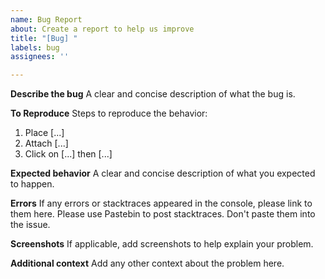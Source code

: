 ```yaml
---
name: Bug Report
about: Create a report to help us improve
title: "[Bug] "
labels: bug
assignees: ''

---
```


**Describe the bug**
A clear and concise description of what the bug is.

**To Reproduce**
Steps to reproduce the behavior:
1. Place [...]
2. Attach [...]
3. Click on [...] then [...]

**Expected behavior**
A clear and concise description of what you expected to happen.

**Errors**
If any errors or stacktraces appeared in the console, please link to them here. Please use Pastebin to post stacktraces. Don't paste them into the issue.

**Screenshots**
If applicable, add screenshots to help explain your problem.

**Additional context**
Add any other context about the problem here.
